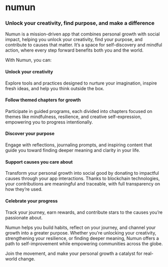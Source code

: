 # numun

### Unlock your creativity, find purpose, and make a difference
Numun is a mission-driven app that combines personal growth with social impact, helping you unlock your creativity, find your purpose, and contribute to causes that matter. It’s a space for self-discovery and mindful action, where every step forward benefits both you and the world.

With Numun, you can:

#### Unlock your creativity
Explore tools and practices designed to nurture your imagination, inspire fresh ideas, and help you think outside the box.

#### Follow themed chapters for growth
Participate in guided programs, each divided into chapters focused on themes like mindfulness, resilience, and creative self-expression, empowering you to progress intentionally.

#### Discover your purpose
Engage with reflections, journaling prompts, and inspiring content that guide you toward finding deeper meaning and clarity in your life.

#### Support causes you care about
Transform your personal growth into social good by donating to impactful causes through your app interactions. Thanks to blockchain technologies, your contributions are meaningful and traceable, with full transparency on how they’re used.

#### Celebrate your progress
Track your journey, earn rewards, and contribute stars to the causes you’re passionate about.

Numun helps you build habits, reflect on your journey, and channel your growth into a greater purpose. Whether you're unlocking your creativity, strengthening your resilience, or finding deeper meaning, Numun offers a path to self-improvement while empowering communities across the globe.

Join the movement, and make your personal growth a catalyst for real-world change.
